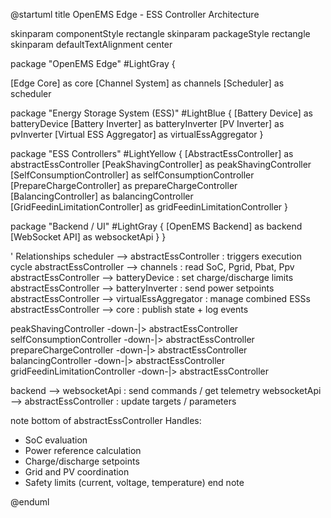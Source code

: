 @startuml
title OpenEMS Edge - ESS Controller Architecture

skinparam componentStyle rectangle
skinparam packageStyle rectangle
skinparam defaultTextAlignment center

package "OpenEMS Edge" #LightGray {
  
  [Edge Core] as core
  [Channel System] as channels
  [Scheduler] as scheduler
  
  package "Energy Storage System (ESS)" #LightBlue {
    [Battery Device] as batteryDevice
    [Battery Inverter] as batteryInverter
    [PV Inverter] as pvInverter
    [Virtual ESS Aggregator] as virtualEssAggregator
  }

  package "ESS Controllers" #LightYellow {
    [AbstractEssController] as abstractEssController
    [PeakShavingController] as peakShavingController
    [SelfConsumptionController] as selfConsumptionController
    [PrepareChargeController] as prepareChargeController
    [BalancingController] as balancingController
    [GridFeedinLimitationController] as gridFeedinLimitationController
  }

  package "Backend / UI" #LightGray {
    [OpenEMS Backend] as backend
    [WebSocket API] as websocketApi
  }
}

' Relationships
scheduler --> abstractEssController : triggers execution cycle
abstractEssController --> channels : read SoC, Pgrid, Pbat, Ppv
abstractEssController --> batteryDevice : set charge/discharge limits
abstractEssController --> batteryInverter : send power setpoints
abstractEssController --> virtualEssAggregator : manage combined ESSs
abstractEssController --> core : publish state + log events

peakShavingController -down-|> abstractEssController
selfConsumptionController -down-|> abstractEssController
prepareChargeController -down-|> abstractEssController
balancingController -down-|> abstractEssController
gridFeedinLimitationController -down-|> abstractEssController

backend --> websocketApi : send commands / get telemetry
websocketApi --> abstractEssController : update targets / parameters

note bottom of abstractEssController
Handles:
- SoC evaluation
- Power reference calculation
- Charge/discharge setpoints
- Grid and PV coordination
- Safety limits (current, voltage, temperature)
end note

@enduml

